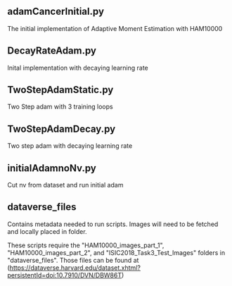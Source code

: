 ## adamCancerInitial.py
The initial implementation of Adaptive Moment Estimation with HAM10000

## DecayRateAdam.py
Inital implementation with decaying learning rate

## TwoStepAdamStatic.py 
Two Step adam with 3 training loops

## TwoStepAdamDecay.py
Two step adam with decaying learning rate

## initialAdamnoNv.py
Cut nv from dataset and run initial adam 

## dataverse_files
Contains metadata needed to run scripts. Images will need to be fetched and locally placed in folder. 


These scripts require the "HAM10000_images_part_1", "HAM10000_images_part_2", and "ISIC2018_Task3_Test_Images" folders in "dataverse_files". Those files can be found at (https://dataverse.harvard.edu/dataset.xhtml?persistentId=doi:10.7910/DVN/DBW86T)
